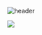 
![header](https://capsule-render.vercel.app/api?type=wave&color=auto&height=300&section=header&text=YeJiGitHub%20&fontSize=90)



<img src="https://img.shields.io/badge/Flutter-#02569B?style=for-
the-badge&logo=![flutter](https://user-images.githubusercontent.com/49176310/175208365-96c7165e-7478-4e36-aa35-4f80a4277934.svg)&logoColor=white">

